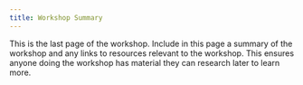 ```yaml
---
title: Workshop Summary
---
```


This is the last page of the workshop. Include in this page a summary of the workshop and any links to resources relevant to the workshop. This ensures anyone doing the workshop has material they can research later to learn more.


